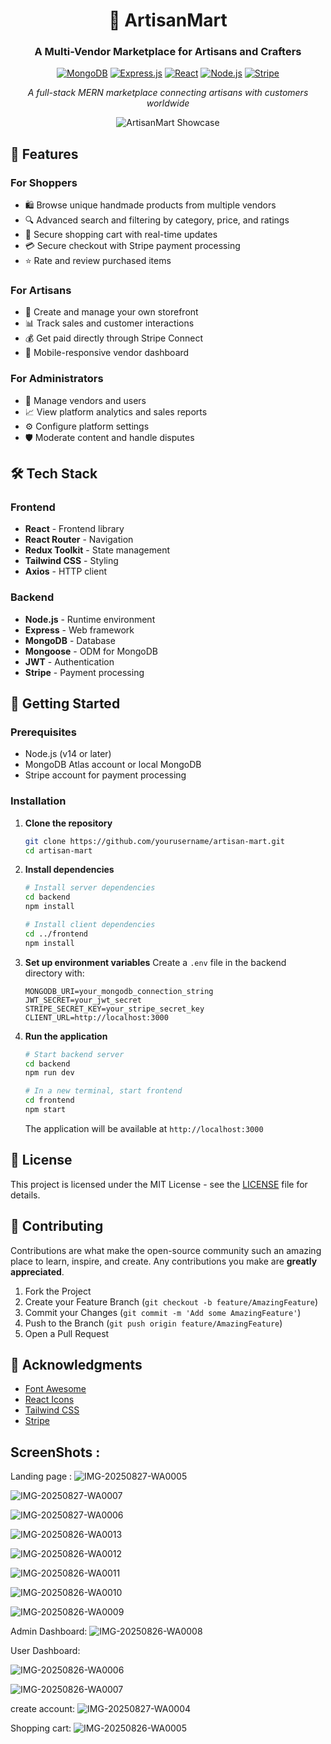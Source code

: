 <div align="center">

# 🎨 ArtisanMart
### A Multi-Vendor Marketplace for Artisans and Crafters

[![MongoDB](https://img.shields.io/badge/MongoDB-4EA94B?style=for-the-badge&logo=mongodb&logoColor=white)](https://www.mongodb.com/)
[![Express.js](https://img.shields.io/badge/Express.js-404D59?style=for-the-badge)](https://expressjs.com/)
[![React](https://img.shields.io/badge/React-20232A?style=for-the-badge&logo=react&logoColor=61DAFB)](https://reactjs.org/)
[![Node.js](https://img.shields.io/badge/Node.js-43853D?style=for-the-badge&logo=node.js&logoColor=white)](https://nodejs.org/)
[![Stripe](https://img.shields.io/badge/Stripe-008CDD?style=for-the-badge&logo=stripe&logoColor=white)](https://stripe.com/)

*A full-stack MERN marketplace connecting artisans with customers worldwide*

![ArtisanMart Showcase](https://via.placeholder.com/1200x600/4a7dff/ffffff?text=ArtisanMart+Marketplace)

</div>

## 🚀 Features

### For Shoppers
- 🛍️ Browse unique handmade products from multiple vendors
- 🔍 Advanced search and filtering by category, price, and ratings
- 🛒 Secure shopping cart with real-time updates
- 💳 Secure checkout with Stripe payment processing
- ⭐ Rate and review purchased items

### For Artisans
- 🏪 Create and manage your own storefront
- 📊 Track sales and customer interactions
- 💰 Get paid directly through Stripe Connect
- 📱 Mobile-responsive vendor dashboard

### For Administrators
- 👥 Manage vendors and users
- 📈 View platform analytics and sales reports
- ⚙️ Configure platform settings
- 🛡️ Moderate content and handle disputes

## 🛠️ Tech Stack

### Frontend
- **React** - Frontend library
- **React Router** - Navigation
- **Redux Toolkit** - State management
- **Tailwind CSS** - Styling
- **Axios** - HTTP client

### Backend
- **Node.js** - Runtime environment
- **Express** - Web framework
- **MongoDB** - Database
- **Mongoose** - ODM for MongoDB
- **JWT** - Authentication
- **Stripe** - Payment processing

## 🚀 Getting Started

### Prerequisites
- Node.js (v14 or later)
- MongoDB Atlas account or local MongoDB
- Stripe account for payment processing

### Installation

1. **Clone the repository**
   ```bash
   git clone https://github.com/yourusername/artisan-mart.git
   cd artisan-mart
   ```

2. **Install dependencies**
   ```bash
   # Install server dependencies
   cd backend
   npm install
   
   # Install client dependencies
   cd ../frontend
   npm install
   ```

3. **Set up environment variables**
   Create a `.env` file in the backend directory with:
   ```
   MONGODB_URI=your_mongodb_connection_string
   JWT_SECRET=your_jwt_secret
   STRIPE_SECRET_KEY=your_stripe_secret_key
   CLIENT_URL=http://localhost:3000
   ```

4. **Run the application**
   ```bash
   # Start backend server
   cd backend
   npm run dev
   
   # In a new terminal, start frontend
   cd frontend
   npm start
   ```

   The application will be available at `http://localhost:3000`


## 📄 License

This project is licensed under the MIT License - see the [LICENSE](LICENSE) file for details.

## 🤝 Contributing

Contributions are what make the open-source community such an amazing place to learn, inspire, and create. Any contributions you make are **greatly appreciated**.

1. Fork the Project
2. Create your Feature Branch (`git checkout -b feature/AmazingFeature`)
3. Commit your Changes (`git commit -m 'Add some AmazingFeature'`)
4. Push to the Branch (`git push origin feature/AmazingFeature`)
5. Open a Pull Request


## 🙏 Acknowledgments

- [Font Awesome](https://fontawesome.com/)
- [React Icons](https://react-icons.github.io/react-icons/)
- [Tailwind CSS](https://tailwindcss.com/)
- [Stripe](https://stripe.com/)

## ScreenShots :

Landing page :
![IMG-20250827-WA0005](https://github.com/user-attachments/assets/0a4a1f3a-7b2b-45d3-bebd-2998c06989c5)

![IMG-20250827-WA0007](https://github.com/user-attachments/assets/89c39c85-be9a-440f-b345-a90aaccee118)

![IMG-20250827-WA0006](https://github.com/user-attachments/assets/ad5943c5-752e-40e8-b817-9b46d0fbd71b)


![IMG-20250826-WA0013](https://github.com/user-attachments/assets/be1897eb-4409-4df6-aa01-dc2eec7d9d33)

![IMG-20250826-WA0012](https://github.com/user-attachments/assets/d878c5ab-0678-47a0-86b5-f756d9c48f2a)

![IMG-20250826-WA0011](https://github.com/user-attachments/assets/2228af05-3875-4775-b68d-a636c48d35a2)

![IMG-20250826-WA0010](https://github.com/user-attachments/assets/38ce87cb-1da6-434b-b93b-92c13ceec7c5)

![IMG-20250826-WA0009](https://github.com/user-attachments/assets/25aa01dc-31b4-476b-a251-c104c11ff603)

Admin Dashboard:
![IMG-20250826-WA0008](https://github.com/user-attachments/assets/214e9025-d8e6-4c03-b4f7-27df4b213805)

User Dashboard:

![IMG-20250826-WA0006](https://github.com/user-attachments/assets/dd04ae37-fee7-43ce-8bd7-4e1ed140c61d)

![IMG-20250826-WA0007](https://github.com/user-attachments/assets/36ee361b-1b49-4c31-a82c-9e68823250d7)

create account:
![IMG-20250827-WA0004](https://github.com/user-attachments/assets/a490776a-a278-4e21-94b9-22e494aa0622)

Shopping cart:
![IMG-20250826-WA0005](https://github.com/user-attachments/assets/0c5aef47-e4b1-4204-b3eb-ee46222fca2a)




